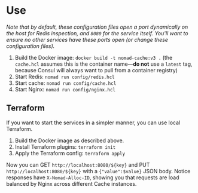# Use

*Note that by default, these configuration files open a port dynamically on the host for Redis inspection, and `8080` for the service itself. You'll want to ensure no other services have these ports open (or change these configuration files).*

1. Build the Docker image: `docker build -t nomad-cache:v3 .` (the `cache.hcl` assumes this is the container name—**do not** use a `latest` tag, because Consul will always want to pull from a container registry)
1. Start Redis: `nomad run config/redis.hcl`
1. Start cache: `nomad run config/cache.hcl`
1. Start Nginx: `nomad run config/nginx.hcl`

## Terraform

If you want to start the services in a simpler manner, you can use local Terraform.

1. Build the Docker image as described above.
1. Install Terraform plugins: `terraform init`
1. Apply the Terraform config: `terraform apply`

Now you can GET `http://localhost:8080/${key}` and PUT `http://localhost:8080/${key}` with a `{"value":$value}` JSON body. Notice responses have `X-Nomad-Alloc-ID`, showing you that requests are load balanced by Nginx across different Cache instances.
